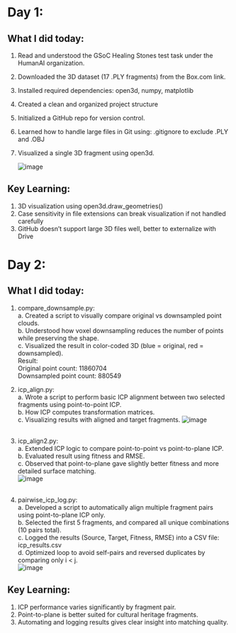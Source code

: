 # Day 1: 
## What I did today:
1. Read and understood the GSoC Healing Stones test task under the HumanAI organization.
2. Downloaded the 3D dataset (17 .PLY fragments) from the Box.com link.
3. Installed required dependencies:
    open3d, numpy, matplotlib
4. Created a clean and organized project structure
5. Initialized a GitHub repo for version control.
6. Learned how to handle large files in Git using: .gitignore to exclude .PLY and .OBJ
7. Visualized a single 3D fragment using open3d.

   ![image](https://github.com/user-attachments/assets/fe102630-94df-461a-aa8d-edf4d714c6d5)

## Key Learning:
1. 3D visualization using open3d.draw_geometries()
2. Case sensitivity in file extensions can break visualization if not handled carefully
3. GitHub doesn’t support large 3D files well, better to externalize with Drive

# Day 2:
## What I did today:
1. compare_downsample.py:<br>
   a. Created a script to visually compare original vs downsampled point clouds.<br>
   b. Understood how voxel downsampling reduces the number of points while preserving the shape.<br>
   c. Visualized the result in color-coded 3D (blue = original, red = downsampled).<br>
   Result:<br>
   Original point count: 11860704<br>
   Downsampled point count: 880549<br>

3. icp_align.py:<br>
   a. Wrote a script to perform basic ICP alignment between two selected fragments using point-to-point ICP.<br>
   b. How ICP computes transformation matrices.<br>
   c. Visualizing results with aligned and target fragments.
   ![image](https://github.com/user-attachments/assets/e0b57d12-cb1a-4f41-b1b4-5653eb90c45d)<br><br>


5. icp_align2.py:<br>
   a. Extended ICP logic to compare point-to-point vs point-to-plane ICP.<br>
   b. Evaluated result using fitness and RMSE.<br>
   c. Observed that point-to-plane gave slightly better fitness and more detailed surface matching.<br>
   ![image](https://github.com/user-attachments/assets/7a39636c-e957-49a0-a001-3cf21e90352c)<br><br>


7. pairwise_icp_log.py:<br>
   a. Developed a script to automatically align multiple fragment pairs using point-to-plane ICP only.<br>
   b. Selected the first 5 fragments, and compared all unique combinations (10 pairs total).<br>
   c. Logged the results (Source, Target, Fitness, RMSE) into a CSV file: icp_results.csv<br>
   d. Optimized loop to avoid self-pairs and reversed duplicates by comparing only i < j.<br>
   ![image](https://github.com/user-attachments/assets/bf0a8e22-a65d-44a6-a14f-7f145a96a547)<br>

## Key Learning:
1. ICP performance varies significantly by fragment pair.
2. Point-to-plane is better suited for cultural heritage fragments.
3. Automating and logging results gives clear insight into matching quality.

